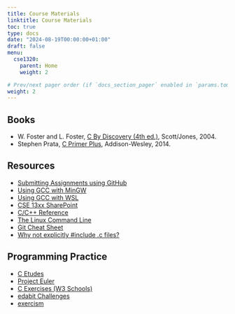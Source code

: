 ```yaml
---
title: Course Materials
linktitle: Course Materials
toc: true
type: docs
date: "2024-08-19T00:00:00+01:00"
draft: false
menu:
  cse1320:
    parent: Home
    weight: 2

# Prev/next pager order (if `docs_section_pager` enabled in `params.toml`)
weight: 2
---
```


## Books

- W. Foster and L. Foster, [C By Discovery (4th ed.)](https://www.google.com/books/edition/C_by_Discovery/kgv1PQAACAAJ?hl=en), Scott/Jones, 2004.
- Stephen Prata, [C Primer Plus](https://www.google.com/books/edition/C_Primer_Plus/uzQ0AgAAQBAJ?hl=en&gbpv=0), Addison-Wesley, 2014.

## Resources

- [Submitting Assignments using GitHub](/notes/submitting_assignments_using_github/)
- [Using GCC with MinGW](https://code.visualstudio.com/docs/cpp/config-mingw)
- [Using GCC with WSL](https://code.visualstudio.com/docs/remote/wsl)
- [CSE 13xx SharePoint](https://mavsuta.sharepoint.com/sites/cse13xx)
- [C/C++ Reference](https://en.cppreference.com/w/)
- [The Linux Command Line](http://linuxcommand.org/tlcl.php)
- [Git Cheat Sheet](https://education.github.com/git-cheat-sheet-education.pdf)
- [Why not explicitly #include .c files?](https://stackoverflow.com/questions/52792348/why-not-explicitly-include-c-files)

## Programming Practice

- [C Etudes](https://github.com/ajdillhoff/C-Etudes)
- [Project Euler](https://projecteuler.net/)
- [C Exercises (W3 Schools)](https://www.w3resource.com/c-programming-exercises/)
- [edabit Challenges](https://edabit.com/challenges)
- [exercism](https://exercism.io/)